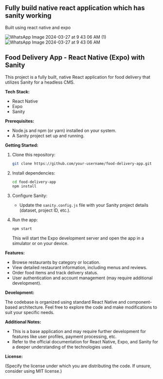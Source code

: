 ## Fully build native react application which has sanity working
Built using react native and expo



![WhatsApp Image 2024-03-27 at 9 43 06 AM (1)](https://github.com/Sneekyboots/client/assets/130485384/95811090-9512-4328-b954-66aa0437f88d)
![WhatsApp Image 2024-03-27 at 9 43 06 AM](https://github.com/Sneekyboots/client/assets/130485384/c1f3bab0-e703-41d3-9e73-0add63a3377f)

## Food Delivery App - React Native (Expo) with Sanity

This project is a fully built, native React application for food delivery that utilizes Sanity for a headless CMS.

**Tech Stack:**

* React Native
* Expo
* Sanity

**Prerequisites:**

* Node.js and npm (or yarn) installed on your system.
* A Sanity project set up and running.

**Getting Started:**

1. Clone this repository:

   ```bash
   git clone https://github.com/your-username/food-delivery-app.git
   ```

2. Install dependencies:

   ```bash
   cd food-delivery-app
   npm install
   ```

3. Configure Sanity:

   - Update the `sanity.config.js` file with your Sanity project details (dataset, project ID, etc.).

4. Run the app:

   ```bash
   npm start
   ```

   This will start the Expo development server and open the app in a simulator or on your device.

**Features:**

* Browse restaurants by category or location.
* View detailed restaurant information, including menus and reviews.
* Order food items and track delivery status.
* User authentication and account management (may require additional development).

**Development:**

The codebase is organized using standard React Native and component-based architecture. Feel free to explore the code and make modifications to suit your specific needs.

**Additional Notes:**

* This is a base application and may require further development for features like user profiles, payment processing, etc.
* Refer to the official documentation for React Native, Expo, and Sanity for a deeper understanding of the technologies used.

**License:**

(Specify the license under which you are distributing the code. If unsure, consider using MIT license.)
